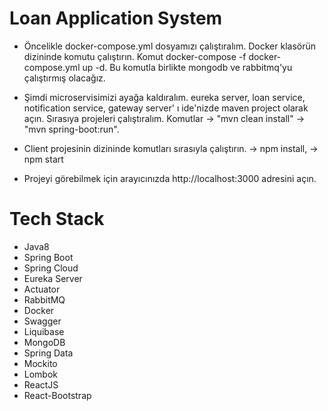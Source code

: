 # Loan Application System

- Öncelikle docker-compose.yml dosyamızı çalıştıralım. Docker klasörün dizininde komutu çalıştırın. Komut docker-compose -f docker-compose.yml up -d. Bu komutla birlikte mongodb ve rabbitmq'yu çalıştırmış olacağız.

- Şimdi microservisimizi ayağa kaldıralım. eureka server, loan service, notification service, gateway server' ı ide'nizde maven project olarak açın. Sırasıya projeleri çalıştıralım.  Komutlar -> "mvn clean install" -> "mvn spring-boot:run".

- Client projesinin dizininde komutları sırasıyla çalıştırın. -> npm install, -> npm start

- Projeyi görebilmek için arayıcınızda http://localhost:3000 adresini açın.

# Tech Stack
* Java8 
* Spring Boot 
* Spring Cloud
* Eureka Server
* Actuator
* RabbitMQ 
* Docker
* Swagger
* Liquibase
* MongoDB 
* Spring Data
* Mockito 
* Lombok 
* ReactJS
* React-Bootstrap

